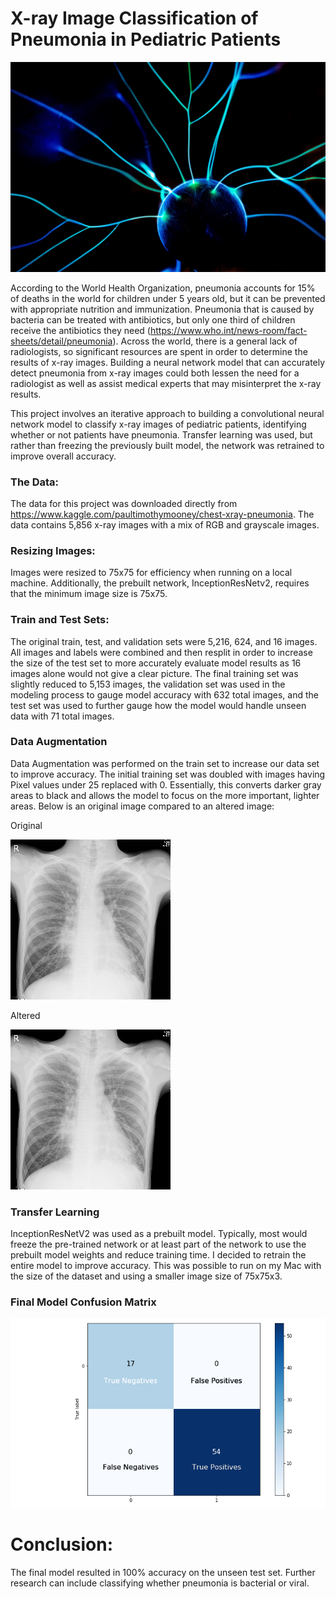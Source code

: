 # X-ray Image Classification of Pneumonia in Pediatric Patients

![Header](images/moritz-kindler-G66K_ERZRhM-unsplash.jpg)

According to the World Health Organization, pneumonia accounts for 15% of deaths in the world for children under 5 years old, but it can be prevented with appropriate nutrition and immunization. Pneumonia that is caused by bacteria can be treated with antibiotics, but only one third of children receive the antibiotics they need (https://www.who.int/news-room/fact-sheets/detail/pneumonia). Across the world, there is a general lack of radiologists, so significant resources are spent in order to determine the results of x-ray images. Building a neural network model that can accurately detect pneumonia from x-ray images could both lessen the need for a radiologist as well as assist medical experts that may misinterpret the x-ray results.

This project involves an iterative approach to building a convolutional neural network model to classify x-ray images of pediatric patients, identifying whether or not patients have pneumonia. Transfer learning was used, but rather than freezing the previously built model, the network was retrained to improve overall accuracy.

### The Data:
The data for this project was downloaded directly from https://www.kaggle.com/paultimothymooney/chest-xray-pneumonia. The data contains 5,856 x-ray images with a mix of RGB and grayscale images.

### Resizing Images:
Images were resized to 75x75 for efficiency when running on a local machine. Additionally, the prebuilt network, InceptionResNetv2, requires that the minimum image size is 75x75.

### Train and Test Sets:
The original train, test, and validation sets were 5,216, 624, and 16 images. All images and labels were combined and then resplit in order to increase the size of the test set to more accurately evaluate model results as 16 images alone would not give a clear picture. The final training set was slightly reduced to 5,153 images, the validation set was used in the modeling process to gauge model accuracy with 632 total images, and the test set was used to further gauge how the model would handle unseen data with 71 total images.

### Data Augmentation
Data Augmentation was performed on the train set to increase our data set to improve accuracy. The initial training set was doubled with images having Pixel values under 25 replaced with 0. Essentially, this converts darker gray areas to black and allows the model to focus on the more important, lighter areas. Below is an original image compared to an altered image:

Original

![Original](images/Original.png)

Altered

![Altered](images/Altered.png)

### Transfer Learning

InceptionResNetV2 was used as a prebuilt model. Typically, most would freeze the pre-trained network or at least part of the network to use the prebuilt model weights and reduce training time. I decided to retrain the entire model to improve accuracy. This was possible to run on my Mac with the size of the dataset and using a smaller image size of 75x75x3.


### Final Model Confusion Matrix

![Final](images/final_model_result.png)


# Conclusion: 

The final model resulted in 100% accuracy on the unseen test set. Further research can include classifying whether pneumonia is bacterial or viral.











